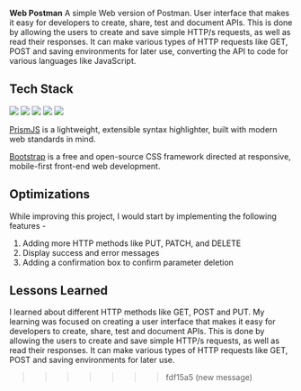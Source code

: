 **Web Postman**
A simple Web version of Postman. User interface that makes it easy for developers to create, share, test and document APIs. This is done by allowing the users to create and save simple HTTP/s requests, as well as read their responses. It can make various types of HTTP requests like GET, POST and saving environments for later use, converting the API to code for various languages like JavaScript.


## Tech Stack
![](https://img.shields.io/badge/Code-HTML5-informational?style=flat&logo=html5&logoColor=white&color=brightgreen)
![](https://img.shields.io/badge/Code-CSS3-informational?style=flat&logo=css3&logoColor=white&color=brightgreen)
![](https://img.shields.io/badge/Code-JavaScript-informational?style=flat&logo=javascript&logoColor=white&color=brightgreen)
![](https://img.shields.io/badge/Code-Bootstrap-informational?style=flat&logo=bootstrap&logoColor=white&color=brightgreen)
![](https://img.shields.io/badge/Code-PrismJS-informational?style=flat&logo=prisma&logoColor=white&color=brightgreen)

[PrismJS](https://prismjs.com/) is a lightweight, extensible syntax highlighter, built with modern web standards in mind.

[Bootstrap](https://getbootstrap.com/) is a free and open-source CSS framework directed at responsive, mobile-first front-end web development.

## Optimizations
While improving this project, I would start by implementing the following features -

   1. Adding more HTTP methods like PUT, PATCH, and DELETE
   2. Display success and error messages
   3. Adding a confirmation box to confirm parameter deletion
              
## Lessons Learned
I learned about different HTTP methods like GET, POST and PUT.
My learning was focused on creating a user interface that makes it easy for developers to create, share, test and document APIs. This is done by allowing the users to create and save simple HTTP/s requests, as well as read their responses. It can make various types of HTTP requests like GET, POST and saving environments for later use.
>>>>>>> fdf15a5 (new message)




